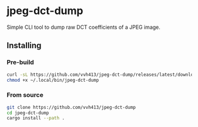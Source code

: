 # jpeg-dct-dump

Simple CLI tool to dump raw DCT coefficients of a JPEG image.

## Installing

### Pre-build
```sh
curl -sL https://github.com/vvh413/jpeg-dct-dump/releases/latest/download/jpeg-dct-dump --output ~/.local/bin/jpeg-dct-dump
chmod +x ~/.local/bin/jpeg-dct-dump
```

### From source
```sh
git clone https://github.com/vvh413/jpeg-dct-dump
cd jpeg-dct-dump
cargo install --path .
```


